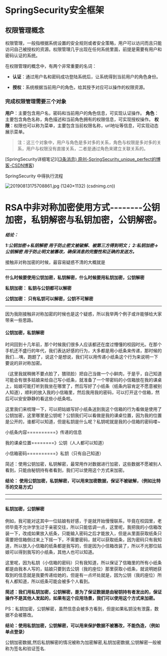 # SpringSecurity安全框架

## 权限管理概念

权限管理，一般指根据系统设置的安全规则或者安全策略，用户可以访问而且只能访问自己被授权的资源。权限管理几乎出现在任何系统里面，前提是需要有用户和密码认证的系统。

在权限管理的概念中，有两个非常重要的名词：

- **认证**：通过用户名和密码成功登陆系统后，让系统得到当前用户的角色身份。

- **授权**：系统根据当前用户的角色，给其授予对应可以操作的权限资源。

### 完成权限管理需要三个对象

**用户**：主要包含用户名，密码和当前用户的角色信息，可实现认证操作。
**角色**：主要包含角色名称，角色描述和当前角色拥有的权限信息，可实现授权操作。
**权限**：权限也可以称为菜单，主要包含当前权限名称，url地址等信息，可实现动态展示菜单。

> 注：这三个对象中，用户与角色是多对多的关系，角色与权限是多对多的关系，用户与权限没有直接关系，二者是通过角色来建立关联关系的。 



[SpringSecurity详细笔记]([(3条消息) 原创-SpringSecurity_unique_perfect的博客-CSDN博客](https://blog.csdn.net/unique_perfect/article/details/109863204))



SpringSecurity 中得执行流程

![20190813175708861.jpg (1240×1132) (csdnimg.cn)](https://img-blog.csdnimg.cn/20190813175708861.jpg?x-oss-process=image/watermark,type_ZmFuZ3poZW5naGVpdGk,shadow_10,text_aHR0cHM6Ly9ibG9nLmNzZG4ubmV0L3FxXzIyMTcyMTMz,size_16,color_FFFFFF,t_70))













# RSA中非对称加密使用方式--------公钥加密，私钥解密与私钥加密，公钥解密。



***结论：***

***1:公钥加密→私钥解密 		用于防止密文被破解、被第三方得到明文；***
***2:私钥加密→公钥解密 		用于防止明文被篡改，确保消息的完整性和正确的发送方。***



接触非对称加密的时候，最容易疑惑不清的大概就是

------

**什么时候要使用公钥加密，私钥解密，什么时候要用私钥加密，公钥解密**



**私钥加密： 私钥与公钥都可以解密**



**公钥加密： 只有私钥可以解密，公钥不可解密**

------

因为我刚接触非对称加密的时候也是这个疑惑，所以我举两个例子或许能够给大家带来一些思路。

 

#### 公钥加密，私钥解密

时间回到十几年前，那个时候我们很多人应该都还在度过懵懂的校园时光。在那个手机还不盛行的年代，我们表达好感的行为，大多都是用小纸条来传递，那时候的我们....咦，跑题了，说这个是想说，我们可以用传递小纸条这个行为来说明一下要说的非对称加密。

 

（这里我就稍微不要点脸了，猥琐脸）把自己当做一个小鲜肉，于是乎，自己知道可能会有很多姑娘来给自己写小纸条，就准备了一个带密码的小信箱放在我的课桌上，姑娘可能打听到我坐在哪里了，然后写好了小纸条（纸条内容肯定不愿意被别人知道），顺利的放入我的小信箱里，然后我用我的密码，可以打开这个信箱，然后可以安安静静的看这些小纸条啦。

 

这里我们来梳理一下，可以把姑娘写好小纸条送到我这个信箱的行为看做是使用了公钥加密，这里哪里是公钥呢？公钥我们可以看做是我的课桌位置，因为我的位置是公开的，谁都可以知道，但是私钥是什么呢？私钥呢就是我的小信箱的密码喽~

小纸条内容==========》传递的信息

我的课桌位置========》公钥（人人都可以知道）

小信箱密码==========》私钥（只有自己知道）

简述：使用公钥加密，私钥解密，最常用作对数据进行加密，这些数据不愿被别人看到，只能由秘钥持有者看到，我们可以使用这个方式来加密。

**结论： 使用公钥加密，私钥解密，可以用来加密数据，保证不被破解，（例如比特币的交易方式）**



----

---



#### 私钥加密，公钥解密

例如，我可能对这其中一位姑娘有好感，于是就开始慢慢联系，毕竟在校园里，老师毕竟不允许学生过于亲密交往，所以只能低调一点，这里呢，我把我的小信箱改装一下，改成如果放入纸条，只能输入密码之后才能放入，但是从里面获取纸条只需要把信箱倒过来上下摇一下，不需要密码，就可以获取纸条，因为密码只有我知道，所以放入小信箱的纸条都是我写的，但是因为小信箱改装了，所以不光那位姑娘可以得到我写的小纸条，其他人也可以知道。

 

这里呢，因为私钥（小信箱的密码）只有我知道，所以保证了信箱里的所有小纸条都是由我本人写的，姑娘只要到去公钥（我的座位）那里获取小纸条，就说明她获取到的信息就是我要传递给她的，但是有一点坏处就是，因为公钥（我的座位）所有人都知道，所以纸条可能会被多个人看到。

 

**简述：我们用私钥加密，公钥解密，是为了保证数据是由秘钥持有者发出的，保证操作不是其他人发起的，如果有这个应用场景，我们可以使用这个方式来加密。**



PS：私钥加密，公钥解密，虽然信息会被多方看到，但是如果私钥没有泄露，数据不会被篡改。

**结论：使用私钥加密，公钥解密，可以用来保护数据不被篡改，不能伪造，（例如单点登录）**





公钥加密数据,然后私钥解密的情况被称为加密解密,私钥加密数据,公钥解密一般被称为签名和验证签名.